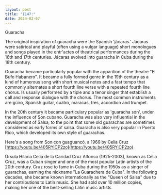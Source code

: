 ```yaml
---
layout: post
title: "1147:"
date: 2024-02-07
---
```


Guaracha

The original inspiration of guaracha were the Spanish 'jácaras.' Jácaras were satirical and playful (often using a vulgar language) short monologues and songs played in the entr'actes of theatrical performances during the 16th and 17th centuries. Jácaras evolved into guaracha in Cuba during the 18th century.

Guaracha became particularly popular with the apparition of the theatre "El Bufo Habanero". It became a fully formed genre in the 19th century as a kind of humorous song with short musical notes and a fast tempo that commonly alternates a short fourth line verse with a repeated fourth line chorus. Is usually performed by a tiple and a tenor singer that establish a call and response dialogue with the chorus. The most common instruments are güiro, Spanish guitar, cuatro, maracas, tres, accordion and trumpet.

In the 20th century it became particulary popular as 'guaracha son', under the influence of Son cubano. Guaracha was also very influential in the development of Salsa, to the point that some old guarachas are sometimes considered as early forms of salsa. Guaracha is also very popular in Puerto Rico, which developed its own style of guarachas.

Here's a song from Son con guaguancó, a 1966 by Celia Cruz  
[https://youtu.be/405RYiCP2zo](https://youtu.be/405RYiCP2zo)

Úrsula Hilaria Celia de la Caridad Cruz Alfonso (1925-2003), known as Celia Cruz, was a Cuban singer and one of the most popular Latin artists of the 20th century. Cruz rose to fame in Cuba during the 1950s as a singer of guarachas, earning the nickname "La Guarachera de Cuba". In the following decades, she became known internationally as the "Queen of Salsa" due to her contributions to Latin music. She had sold over 10 million copies, making her one of the best-selling Latin music artists.
